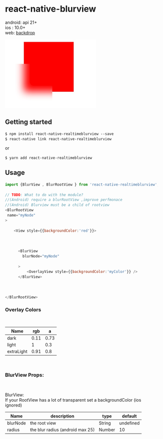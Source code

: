 # react-native-blurview

android: api 21+   
ios : 10.0+   
web: [backdrop](https://caniuse.com/?search=backdrop)

<img src="./src/demo.jpg" width="300">

## Getting started

`$ npm install react-native-realtimeblurview --save`  
`$ react-native link react-native-realtimeblurview`

or

`$ yarn add react-native-realtimeblurview`

## Usage


```javascript
import {BlurView , BlurRootView } from 'react-native-realtimeblurview';

// TODO: What to do with the module?
//(Android) require a blurRootView ,improve perfmonace
//(Android) Blurview must be a child of rootview
<BlurRootView  
 name="myNode"
>

    <View style={{backgroundColor:'red'}}>
   

 
      <BlurView  
        blurNode="myNode" 

      >
          <OverlayView style={{backgroundColor:'myColor'}} />
      </BlurView>
      


</BlurRootView>

```

### Overlay Colors

<br>

| Name | rgb | a |
| --- | ---| --- |
| dark | 0.11 | 0.73 |
| light | 1 | 0.3 |
| extraLight | 0.91 | 0.8 |

<br> 

### BlurView Props:  

<br>

BlurView:  
 If your RootView has a lot of transparent set a backgroundColor (ios ignored)   

| Name | description | type | default |
| --- | --- | --- | --- |
| blurNode | the root view | String | undefined |
| radius | the blur radius (android max 25) | Number | 10 |
